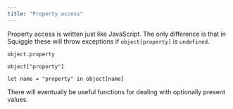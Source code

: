 ```yaml
---
title: "Property access"
---
```


Property access is written just like JavaScript. The only difference is that in
Squiggle these will throw exceptions if `object[property]` is `undefined`.

```squiggle
object.property

object["property"]

let name = "property" in object[name]
```

There will eventually be useful functions for dealing with optionally present
values.
